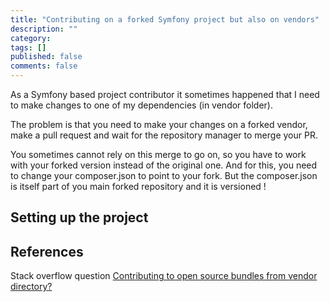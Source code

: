 ```yaml
---
title: "Contributing on a forked Symfony project but also on vendors"
description: ""
category:
tags: []
published: false
comments: false
---
```


As a Symfony based project contributor it sometimes happened that I need to make changes to one of my dependencies (in vendor folder).

The problem is that you need to make your changes on a forked vendor, make a pull request and wait for the repository manager to merge your PR.

You sometimes cannot rely on this merge to go on, so you have to work with your forked version instead of the original one.
And for this, you need to change your composer.json to point to your fork.
But the composer.json is itself part of you main forked repository and it is versioned !


## Setting up the project


## References
Stack overflow question [Contributing to open source bundles from vendor directory?](https://stackoverflow.com/questions/13325158/contributing-to-open-source-bundles-from-vendor-directory)

